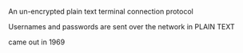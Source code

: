 An un-encrypted plain text terminal connection protocol

Usernames and passwords are sent over the network in PLAIN TEXT

came out in 1969 